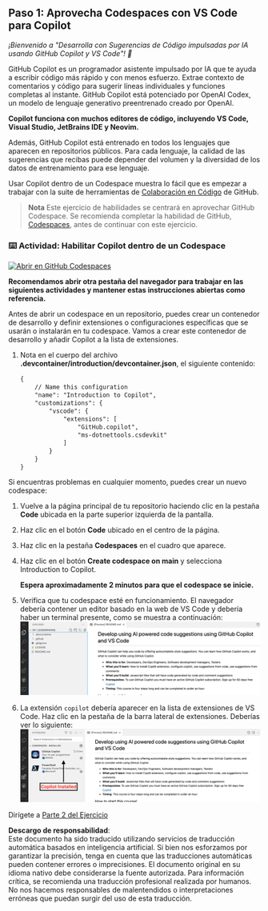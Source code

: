 ## Paso 1: Aprovecha Codespaces con VS Code para Copilot

_¡Bienvenido a "Desarrolla con Sugerencias de Código impulsadas por IA usando GitHub Copilot y VS Code"! :wave:_

GitHub Copilot es un programador asistente impulsado por IA que te ayuda a escribir código más rápido y con menos esfuerzo. Extrae contexto de comentarios y código para sugerir líneas individuales y funciones completas al instante. GitHub Copilot está potenciado por OpenAI Codex, un modelo de lenguaje generativo preentrenado creado por OpenAI.

**Copilot funciona con muchos editores de código, incluyendo VS Code, Visual Studio, JetBrains IDE y Neovim.**

Además, GitHub Copilot está entrenado en todos los lenguajes que aparecen en repositorios públicos. Para cada lenguaje, la calidad de las sugerencias que recibas puede depender del volumen y la diversidad de los datos de entrenamiento para ese lenguaje.

Usar Copilot dentro de un Codespace muestra lo fácil que es empezar a trabajar con la suite de herramientas de [Colaboración en Código](https://github.com/features#features-collaboration) de GitHub.

> **Nota**
> Este ejercicio de habilidades se centrará en aprovechar GitHub Codespace. Se recomienda completar la habilidad de GitHub, [Codespaces](https://github.com/skills/code-with-codespaces), antes de continuar con este ejercicio.

### ⌨️ Actividad: Habilitar Copilot dentro de un Codespace

[![Abrir en GitHub Codespaces](https://github.com/codespaces/badge.svg)](https://codespaces.new/microsoft/mastering-github-copilot-for-dotnet-csharp-developers?devcontainer_path=.devcontainer%2Fintroduction%2Fdevcontainer.json)

**Recomendamos abrir otra pestaña del navegador para trabajar en las siguientes actividades y mantener estas instrucciones abiertas como referencia.**

Antes de abrir un codespace en un repositorio, puedes crear un contenedor de desarrollo y definir extensiones o configuraciones específicas que se usarán o instalarán en tu codespace. Vamos a crear este contenedor de desarrollo y añadir Copilot a la lista de extensiones.

1. Nota en el cuerpo del archivo **.devcontainer/introduction/devcontainer.json**, el siguiente contenido:  
   ```
   {
       // Name this configuration
       "name": "Introduction to Copilot",
       "customizations": {
           "vscode": {
               "extensions": [
                   "GitHub.copilot",
                   "ms-dotnettools.csdevkit"
               ]
           }
       }
   }
   ```

Si encuentras problemas en cualquier momento, puedes crear un nuevo codespace:

1. Vuelve a la página principal de tu repositorio haciendo clic en la pestaña **Code** ubicada en la parte superior izquierda de la pantalla.  
1. Haz clic en el botón **Code** ubicado en el centro de la página.  
1. Haz clic en la pestaña **Codespaces** en el cuadro que aparece.  
1. Haz clic en el botón **Create codespace on main** y selecciona Introduction to Copilot.

   **Espera aproximadamente 2 minutos para que el codespace se inicie.**

1. Verifica que tu codespace esté en funcionamiento. El navegador debería contener un editor basado en la web de VS Code y debería haber un terminal presente, como se muestra a continuación:  
   ![Captura de Pantalla 2023-03-09 a las 9 09 07 AM](../../../../03-Introduction-to-GitHub-Copilot/steps/img/1-skills-0.png)  
1. La extensión `copilot` debería aparecer en la lista de extensiones de VS Code. Haz clic en la pestaña de la barra lateral de extensiones. Deberías ver lo siguiente:  
   ![Captura de Pantalla 2023-03-09 a las 9 04 13 AM](../../../../03-Introduction-to-GitHub-Copilot/steps/img/1-skills-1.png)  

Dirígete a [Parte 2 del Ejercicio](./2-skills-dotnet.md)

**Descargo de responsabilidad**:  
Este documento ha sido traducido utilizando servicios de traducción automática basados en inteligencia artificial. Si bien nos esforzamos por garantizar la precisión, tenga en cuenta que las traducciones automáticas pueden contener errores o imprecisiones. El documento original en su idioma nativo debe considerarse la fuente autorizada. Para información crítica, se recomienda una traducción profesional realizada por humanos. No nos hacemos responsables de malentendidos o interpretaciones erróneas que puedan surgir del uso de esta traducción.